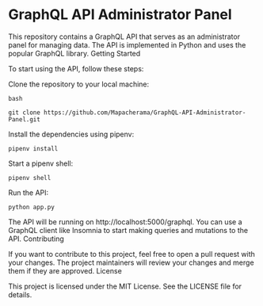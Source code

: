 # GraphQL API Administrator Panel

This repository contains a GraphQL API that serves as an administrator panel for managing data. The API is implemented in Python and uses the popular GraphQL library.
Getting Started

To start using the API, follow these steps:

Clone the repository to your local machine:

    bash

    git clone https://github.com/Mapacherama/GraphQL-API-Administrator-Panel.git

Install the dependencies using pipenv:

    pipenv install

Start a pipenv shell:

    pipenv shell

Run the API: 

    python app.py

The API will be running on http://localhost:5000/graphql. You can use a GraphQL client like Insomnia to start making queries and mutations to the API.
Contributing

If you want to contribute to this project, feel free to open a pull request with your changes. The project maintainers will review your changes and merge them if they are approved.
License

This project is licensed under the MIT License. See the LICENSE file for details.
